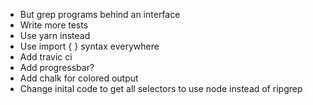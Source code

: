 - But grep programs behind an interface
- Write more tests
- Use yarn instead
- Use import { } syntax everywhere
- Add travic ci
- Add progressbar?
- Add chalk for colored output
- Change inital code to get all selectors to use node instead of ripgrep
